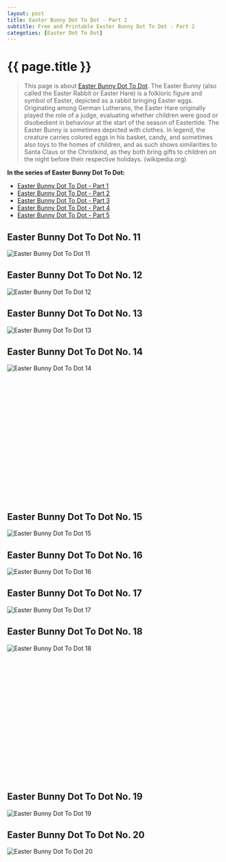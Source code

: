 ```yaml
---
layout: post
title: Easter Bunny Dot To Dot - Part 2
subtitle: Free and Printable Easter Bunny Dot To Dot - Part 2
categoties: [Easter Dot To Dot]
---
```

{{ page.title }}
================
> This page is about [Easter Bunny Dot To Dot](https://hoanghabelle.github.io/). The Easter Bunny (also called the Easter Rabbit or Easter Hare) is a folkloric figure and symbol of Easter, depicted as a rabbit bringing Easter eggs. Originating among German Lutherans, the Easter Hare originally played the role of a judge, evaluating whether children were good or disobedient in behaviour at the start of the season of Eastertide. The Easter Bunny is sometimes depicted with clothes. In legend, the creature carries colored eggs in his basket, candy, and sometimes also toys to the homes of children, and as such shows similarities to Santa Claus or the Christkind, as they both bring gifts to children on the night before their respective holidays. (wikipedia.org)

**In the series of Easter Bunny Dot To Dot:**

* [Easter Bunny Dot To Dot - Part 1](https://hoanghabelle.github.io/2017/11/12/Easter-Bunny-Dot-To-Dot-part-1.html)
* [Easter Bunny Dot To Dot - Part 2](https://hoanghabelle.github.io/2017/11/12/Easter-Bunny-Dot-To-Dot-part-2.html)
* [Easter Bunny Dot To Dot - Part 3](https://hoanghabelle.github.io/2017/11/12/Easter-Bunny-Dot-To-Dot-part-3.html)
* [Easter Bunny Dot To Dot - Part 4](https://hoanghabelle.github.io/2017/11/12/Easter-Bunny-Dot-To-Dot-part-4.html)
* [Easter Bunny Dot To Dot - Part 5](https://hoanghabelle.github.io/2017/11/12/Easter-Bunny-Dot-To-Dot-part-5.html)
## Easter Bunny Dot To Dot No. 11
![Easter Bunny Dot To Dot 11](https://hoanghabelle.github.io/img1/Easter-Bunny-Dot-To-Dot%20(11).jpg "Easter Bunny Dot To Dot 11")

## Easter Bunny Dot To Dot No. 12
![Easter Bunny Dot To Dot 12](https://hoanghabelle.github.io/img1/Easter-Bunny-Dot-To-Dot%20(12).jpg "Easter Bunny Dot To Dot 12")

## Easter Bunny Dot To Dot No. 13
![Easter Bunny Dot To Dot 13](https://hoanghabelle.github.io/img1/Easter-Bunny-Dot-To-Dot%20(13).jpg "Easter Bunny Dot To Dot 13")

## Easter Bunny Dot To Dot No. 14
![Easter Bunny Dot To Dot 14](https://hoanghabelle.github.io/img1/Easter-Bunny-Dot-To-Dot%20(14).jpg "Easter Bunny Dot To Dot 14")

<script async src="//pagead2.googlesyndication.com/pagead/js/adsbygoogle.js"></script><!-- Texxtonly --><ins class="adsbygoogle" style="display:inline-block;width:336px;height:280px" data-ad-client="ca-pub-6753140515841889" data-ad-slot="3207852233"></ins><script>(adsbygoogle = window.adsbygoogle || []).push({}); </script>

## Easter Bunny Dot To Dot No. 15
![Easter Bunny Dot To Dot 15](https://hoanghabelle.github.io/img1/Easter-Bunny-Dot-To-Dot%20(15).jpg "Easter Bunny Dot To Dot 15")

## Easter Bunny Dot To Dot No. 16
![Easter Bunny Dot To Dot 16](https://hoanghabelle.github.io/img1/Easter-Bunny-Dot-To-Dot%20(16).jpg "Easter Bunny Dot To Dot 16")

## Easter Bunny Dot To Dot No. 17
![Easter Bunny Dot To Dot 17](https://hoanghabelle.github.io/img1/Easter-Bunny-Dot-To-Dot%20(17).jpg "Easter Bunny Dot To Dot 17")

## Easter Bunny Dot To Dot No. 18
![Easter Bunny Dot To Dot 18](https://hoanghabelle.github.io/img1/Easter-Bunny-Dot-To-Dot%20(18).jpg "Easter Bunny Dot To Dot 18")

<script async src="//pagead2.googlesyndication.com/pagead/js/adsbygoogle.js"></script><!-- Texxtonly --><ins class="adsbygoogle" style="display:inline-block;width:336px;height:280px" data-ad-client="ca-pub-6753140515841889" data-ad-slot="3207852233"></ins><script>(adsbygoogle = window.adsbygoogle || []).push({}); </script>

## Easter Bunny Dot To Dot No. 19
![Easter Bunny Dot To Dot 19](https://hoanghabelle.github.io/img1/Easter-Bunny-Dot-To-Dot%20(19).jpg "Easter Bunny Dot To Dot 19")

## Easter Bunny Dot To Dot No. 20
![Easter Bunny Dot To Dot 20](https://hoanghabelle.github.io/img1/Easter-Bunny-Dot-To-Dot%20(20).jpg "Easter Bunny Dot To Dot 20")

